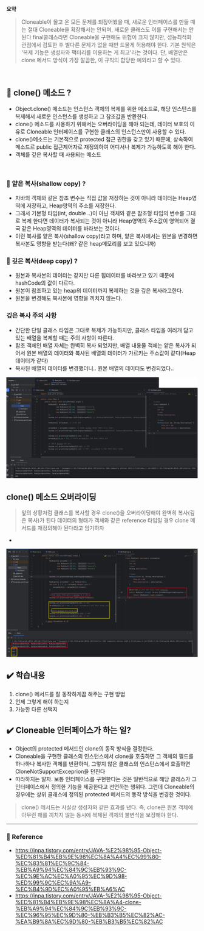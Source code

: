 **요약** <br>
> Cloneable이 몰고 온 모든 문제를 되짚어봤을 때, 새로운 인터페이스를 만들 때는 절대 Cloneable을 확장해서는 안되며, 새로운 클래스도 이를 구현해서는 안된다 final클래스라면 Cloneable을 구현해도 위험이 크지 않지만, 성능최적화 관점에서 검토한 후 별다른 문제가 없을 때만 드물게 허용해야 한다. 기본 원칙은 '복제 기능은 생성자와 팩터리를 이용하는 게 최고'라는 것이다. 단, 배열만은 clone 메서드 방식이 가장 깔끔한, 이 규칙의 합당한 예외라고 할 수 있다.
<br>

## 🔎 clone() 메소드 ?
- Object.clone() 메소드는 인스턴스 객체의 복제를 위한 메소드로, 해당 인스턴스를 복제해서 새로운 인스턴스를 생성하고 그 참조값을 반환한다.
- clone() 메소드를 사용하기 위해서는 오버라이딩을 해야 되는데, 데이터 보호의 이유로 Cloneable 인터페이스를 구현한 클래스의 인스턴스만이 사용할 수 있다.
- clone()메소드는 기본적으로 protected 접근 권한을 갖고 있기 때문에, 상속하여 메소드르 public 접근제어자로 재정의하여 어디서나 복제가 가능하도록 해야 한다.
- 객체를 깊은 복사할 때 사용되는 메소드
<br>

### 🔎 얕은 복사(shallow copy) ?
- 자바의 객체와 같은 참조 변수는 직접 값을 저장하는 것이 아니라 데이터는 Heap영역에 저장하고, Heap영역의 주소를 저장한다.
- 그래서 기본형 타입(int, double ..)이 아닌 객체와 같은 참조형 타입의 변수를 그대로 복제 한다면 데이터가 복사되는 것이 아니라 Heap영역의 주소값이 영역되어 결국 같은 Heap영역의 데이터를 바라보는 것이다.
- 이런 복사를 얕은 복사(shallow copy)라고 하며, 얕은 복사에서는 원본을 변경하면 복사본도 영향을 받는다(왜? 같은 heap메모리를 보고 있으니까)<br>
### 🔎 깊은 복사(deep copy) ?
- 원본과 복사본의 데이터는 같지만 다른 힙데이터를 바라보고 있기 때문에 hashCode의 값이 다르다.
- 원본이 참조하고 있는 heap의 데이터까지 복제하는 것을 깊은 복사라고한다.
- 원본을 변경해도 복사본에 영향을 끼치지 않는다. 

### 깊은 복사 주의 사항
- 간단한 단일 클래스 타입은 그대로 복제가 가능하지만, 클래스 타입을 여러개 담고 있는 배열을 복제할 때는 주의 사항이 따른다.
- 참조 객체인 배열 자체는 완벽히 복사 되었지만, 배열 내용물 객체는 얕은 복사가 되어서 원본 배열의 데이터와 복사된 배열의 데이터가 가르키는 주소값이 같다(Heap 데이터가 같다)
- 복사된 배열의 데이터를 변경했더니.. 원본 배열의 데이터도 변경되었다..
<div align='center'>
    <img src="../img/item13-1.png" >
</div>

## clone() 메소드 오버라이딩
> 앞의 상황처럼 클래스를 복사할 경우 clone()을 오버라이딩해야 완벽히 복사(깊은 복사)가 된다
> 데이터의 형태가 객체와 같은 reference 타입일 경우 clone 메서드를 재정의해야 된다라고 암기하자
- 

<div align='center'>
    <img src="../img/item13-2.png" >
</div>


## ✔️ 학습내용
1. clone() 메서드를 잘 동작하게끔 해주는 구현 방법
2. 언제 그렇게 해야 하는지
3. 가능한 다른 선택지


## ✔️ Cloneable 인터페이스가 하는 일?
- Object의 protected 메서드인 clone의 동작 방식을 결정한다.
- Cloneable을 구현한 클래스의 인스턴스에서 clone을 호출하면 그 객체의 필드를 하나하나 복사한 객체를 반환하며, 그렇지 않은 클래스의 인스턴스에서 호출하면 CloneNotSupportExceprion을 던진다
- 따라하지는 말자. 보통 인터페이스를 구현한다는 것은 일반적으로 해당 클래스가 그 인터페이스에서 정의한 기능을 제공한다고 선언하는 행위다.
그런데 Cloneable의 경우에는 상위 클래스에 정의된 protected 메서드의 동작 방식을 변경한 것이다.


> clone() 메서드는 사실상 생성자와 같은 효과를 낸다. 즉, clone은 원본 객체에 아무런 해를 끼치지 않는 동시에 복제된 객체의 불변식을 보장해야 한다.


--- 
### 📌 Reference
- https://inpa.tistory.com/entry/JAVA-%E2%98%95-Object-%ED%81%B4%EB%9E%98%EC%8A%A4%EC%99%80-%EC%83%81%EC%9C%84-%EB%A9%94%EC%84%9C%EB%93%9C-%EC%9E%AC%EC%A0%95%EC%9D%98-%ED%99%9C%EC%9A%A9-%EC%B4%9D%EC%A0%95%EB%A6%AC
- https://inpa.tistory.com/entry/JAVA-%E2%98%95-Object-%ED%81%B4%EB%9E%98%EC%8A%A4-clone-%EB%A9%94%EC%84%9C%EB%93%9C-%EC%96%95%EC%9D%80-%EB%B3%B5%EC%82%AC-%EA%B9%8A%EC%9D%80-%EB%B3%B5%EC%82%AC
